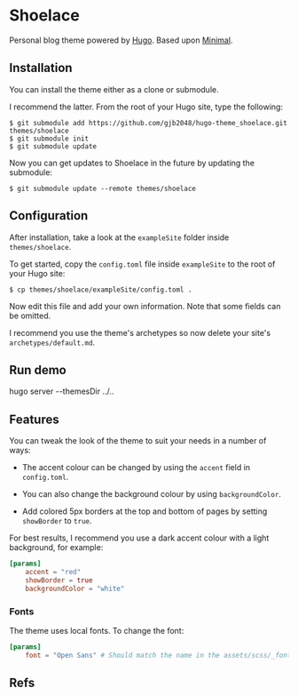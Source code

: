 # Shoelace

Personal blog theme powered by [Hugo](https://gohugo.io).
Based upon [Minimal](https://themes.gohugo.io/themes/minimal/).

## Installation

You can install the theme either as a clone or submodule.

I recommend the latter. From the root of your Hugo site, type the following:

```
$ git submodule add https://github.com/gjb2048/hugo-theme_shoelace.git themes/shoelace
$ git submodule init
$ git submodule update
```

Now you can get updates to Shoelace in the future by updating the submodule:

```
$ git submodule update --remote themes/shoelace
```

## Configuration

After installation, take a look at the `exampleSite` folder inside `themes/shoelace`.

To get started, copy the `config.toml` file inside `exampleSite` to the root of your Hugo site:

```
$ cp themes/shoelace/exampleSite/config.toml .
```

Now edit this file and add your own information. Note that some fields can be omitted.

I recommend you use the theme's archetypes so now delete your site's `archetypes/default.md`.

## Run demo

hugo server --themesDir ../..



## Features

You can tweak the look of the theme to suit your needs in a number of ways:

- The accent colour can be changed by using the `accent` field in `config.toml`.

- You can also change the background colour by using `backgroundColor`.

- Add colored 5px borders at the top and bottom of pages by setting `showBorder` to `true`.

For best results, I recommend you use a dark accent colour with a light background, for example:

```toml
[params]
    accent = "red"
    showBorder = true
    backgroundColor = "white"
```

### Fonts

The theme uses local fonts. To change the font:

```toml
[params]
    font = "Open Sans" # Should match the name in the assets/scss/_fonts
```

## Refs


